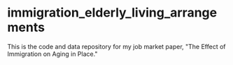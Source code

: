 # immigration_elderly_living_arrangements
This is the code and data repository for my job market paper, "The Effect of Immigration on Aging in Place."
